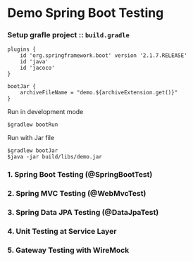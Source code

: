# Demo Spring Boot Testing

### Setup grafle project :: `build.gradle`
```
plugins {
	id 'org.springframework.boot' version '2.1.7.RELEASE'
	id 'java'
	id 'jacoco'
}

bootJar {
	archiveFileName = "demo.${archiveExtension.get()}"
}
```

Run in development mode
```
$gradlew bootRun 
```

Run with Jar file
```
$gradlew bootJar
$java -jar build/libs/demo.jar 
```



### 1. Spring Boot Testing (@SpringBootTest)

### 2. Spring MVC Testing (@WebMvcTest)

### 3. Spring Data JPA Testing (@DataJpaTest)

### 4. Unit Testing  at Service Layer

### 5. Gateway Testing with WireMock
